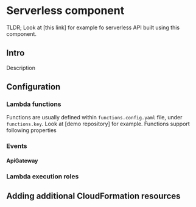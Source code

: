 # Serverless component

TLDR; Look at [this link] for example fo serverless API built using
this component.

## Intro

Description

## Configuration

### Lambda functions

Functions are usually defined within `functions.config.yaml` file, under
`functions.key`. Look at [demo repository] for example. Functions support following properties



### Events

#### ApiGateway

### Lambda execution roles

## Adding additional CloudFormation resources
